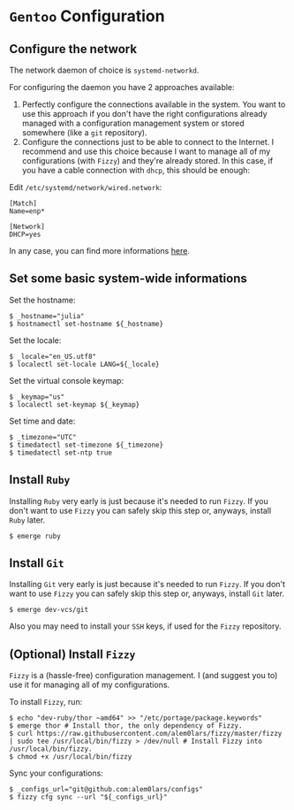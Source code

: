 # `Gentoo` Configuration

## Configure the network

The network daemon of choice is `systemd-networkd`.

For configuring the daemon you have 2 approaches available:

1. Perfectly configure the connections available in the system. You want to use this approach if you don't have the right configurations already managed with a configuration management system or stored somewhere (like a `git` repository).
2. Configure the connections just to be able to connect to the Internet. I recommend and use this choice because I want to manage all of my configurations (with `Fizzy`) and they're already stored. In this case, if you have a cable connection with `dhcp`, this should be enough:

  Edit `/etc/systemd/network/wired.network`:

  ```
  [Match]
  Name=enp*

  [Network]
  DHCP=yes
  ```

In any case, you can find more informations [here](https://wiki.archlinux.org/index.php/Systemd-networkd#Basic_usage).

## Set some basic system-wide informations

Set the hostname:

```ShellSession
$ _hostname="julia"
$ hostnamectl set-hostname ${_hostname}
```

Set the locale:

```
$ _locale="en_US.utf8"
$ localectl set-locale LANG=${_locale}
```

Set the virtual console keymap:

```ShellSession
$ _keymap="us"
$ localectl set-keymap ${_keymap}
```

Set time and date:

```ShellSession
$ _timezone="UTC"
$ timedatectl set-timezone ${_timezone}
$ timedatectl set-ntp true
```

## Install `Ruby`

Installing `Ruby` very early is just because it's needed to run `Fizzy`.
If you don't want to use `Fizzy` you can safely skip this step or, anyways, install `Ruby` later.

```ShellSession
$ emerge ruby
```

## Install `Git`

Installing `Git` very early is just because it's needed to run `Fizzy`.
If you don't want to use `Fizzy` you can safely skip this step or, anyways, install `Git` later.

```ShellSession
$ emerge dev-vcs/git
```

Also you may need to install your `SSH` keys, if used for the `Fizzy` repository.

## (Optional) Install `Fizzy`

`Fizzy` is a (hassle-free) configuration management. I (and suggest you to) use it for managing all of my configurations.

To install `Fizzy`, run:

```ShellSession
$ echo "dev-ruby/thor ~amd64" >> "/etc/portage/package.keywords"
$ emerge thor # Install thor, the only dependency of Fizzy.
$ curl https://raw.githubusercontent.com/alem0lars/fizzy/master/fizzy | sudo tee /usr/local/bin/fizzy > /dev/null # Install Fizzy into /usr/local/bin/fizzy.
$ chmod +x /usr/local/bin/fizzy
```

Sync your configurations:

```ShellSession
$ _configs_url="git@github.com:alem0lars/configs"
$ fizzy cfg sync --url "${_configs_url}"
```
